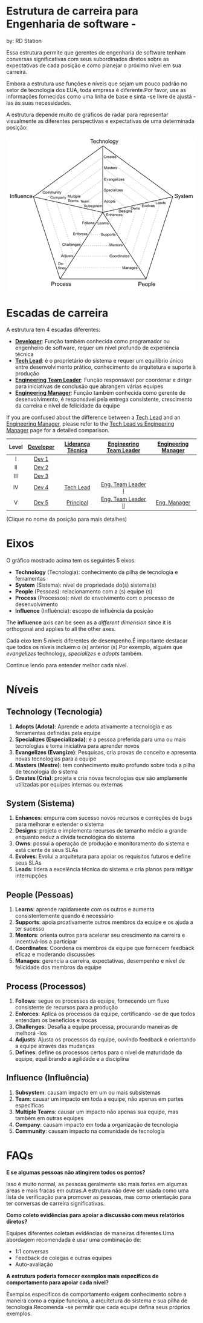 
# Estrutura de carreira para Engenharia de software - 
by: RD Station

Essa estrutura permite que gerentes de engenharia de software tenham conversas significativas com seus subordinados diretos sobre as expectativas de cada posição e como planejar o próximo nível em sua carreira.

Embora a estrutura use funções e níveis que sejam um pouco padrão no setor de tecnologia dos EUA, toda empresa é diferente.Por favor, use as informações fornecidas como uma linha de base e sinta -se livre de ajustá -las às suas necessidades.

A estrutura depende muito de gráficos de radar para representar visualmente as diferentes perspectivas e expectativas de uma determinada posição:

<picture>
  <source media="(prefers-color-scheme: dark)" srcset="charts/template-dark.png">
  <source media="(prefers-color-scheme: light)" srcset="charts/template.png">
  <img alt="Template Chart" src="charts/template.png">
</picture>

# Escadas de carreira

A estrutura tem 4 escadas diferentes:

* [**Developer**](Developer.md): Função também conhecida como programador ou engenheiro de software, requer um nível profundo de experiência técnica
* [**Tech Lead**](TechLead.md): é o proprietário do sistema e requer um equilíbrio único entre desenvolvimento prático, conhecimento de arquitetura e suporte à produção 
* [**Engineering Team Leader**](TechnicalProgramManager.md): Função responsável por coordenar e dirigir para iniciativas de conclusão que abrangem várias equipes
* [**Engineering Manager**](EngineeringManager.md): Função também conhecida como gerente de desenvolvimento, é responsável pela entrega consistente, crescimento da carreira e nível de felicidade da equipe

If you are confused about the difference between a [Tech Lead](TechLead.md) and an [Engineering Manager](EngineeringManager.md), please refer to the [Tech Lead vs Engineering Manager](TechLead-EngineeringManager.md) page for a detailed comparison.

| Level | [Developer](Developer.md) | [Liderança Técnica](TechLead.md) | [Engineering Team Leader](TechnicalProgramManager.md) | [Engineering Manager](EngineeringManager.md) |
| :---: | :---: | :---: | :---: |  :---: |
| l | [Dev 1](Developer.md#d1---developer-1) | | | |
| ll | [Dev 2](Developer.md#d2---developer-2) | | | |
| lll | [Dev 3](Developer.md#d3---developer-3) | | | |
| lV | [Dev 4](Developer.md#d4---developer-4) | [Tech Lead](TechLead.md#tl4---tech-lead-4) | [Eng. Team Leader l](TechnicalProgramManager.md#tpm4---technical-program-manager-4) | |
| V | [Dev 5](Developer.md#d5---developer-5) | [Principal](TechLead.md#tl5---tech-lead-5) | [Eng. Team Leader ll](TechnicalProgramManager.md#tpm5---technical-program-manager-5) | [Eng. Manager](EngineeringManager.md#em5---engineering-manager-5) |

(Clique no nome da posição para mais detalhes)

# Eixos

O gráfico mostrado acima tem os seguintes 5 eixos:
* **Technology** (Tecnologia): conhecimento da pilha de tecnologia e ferramentas
* **System** (Sistema): nível de propriedade do(s) sistema(s)
* **People** (Pessoas): relacionamento com a (s) equipe (s)
* **Process** (Processos): nível de envolvimento com o processo de desenvolvimento
* **Influence** (Influência): escopo de influência da posição

The **influence** axis can be seen as a *different dimension* since it is orthogonal and applies to all the other axes.

Cada eixo tem 5 níveis diferentes de desempenho.É importante destacar que todos os níveis incluem o (s) anterior (s).Por exemplo, alguém que *evangelizes* technology, *specializes* e *adopts* também.

Continue lendo para entender melhor cada nível.

# Níveis

## Technology (Tecnologia)

1. **Adopts (Adota)**: Aprende e adota ativamente a tecnologia e as ferramentas definidas pela equipe
2. **Specializes (Especializada)**: é a pessoa preferida para uma ou mais tecnologias e toma iniciativa para aprender novos
3. **Evangelizes (Evangize)**: Pesquisas, cria provas de conceito e apresenta novas tecnologias para a equipe
4. **Masters (Mestre)**: tem conhecimento muito profundo sobre toda a pilha de tecnologia do sistema
5. **Creates (Cria)**: projeta e cria novas tecnologias que são amplamente utilizadas por equipes internas ou externas

## System (Sistema)

1. **Enhances**: empurra com sucesso novos recursos e correções de bugs para melhorar e estender o sistema
2. **Designs**: projeta e implementa recursos de tamanho médio a grande enquanto reduz a dívida tecnológica do sistema
3. **Owns**: possui a operação de produção e monitoramento do sistema e está ciente de seus SLAs
4. **Evolves**: Evolui a arquitetura para apoiar os requisitos futuros e define seus SLAs
5. **Leads**: lidera a excelência técnica do sistema e cria planos para mitigar interrupções

## People (Pessoas)

1. **Learns**: aprende rapidamente com os outros e aumenta consistentemente quando é necessário
2. **Supports**: apoia proativamente outros membros da equipe e os ajuda a ter sucesso
3. **Mentors**: orienta outros para acelerar seu crescimento na carreira e incentivá-los a participar
4. **Coordinates**: Coordena os membros da equipe que fornecem feedback eficaz e moderando discussões
5. **Manages**: gerencia a carreira, expectativas, desempenho e nível de felicidade dos membros da equipe

## Process (Processos)

1. **Follows**: segue os processos da equipe, fornecendo um fluxo consistente de recursos para a produção
2. **Enforces**: Aplica os processos da equipe, certificando -se de que todos entendam os benefícios e trocas
3. **Challenges**: Desafia a equipe processa, procurando maneiras de melhorá -los
4. **Adjusts**: Ajusta os processos da equipe, ouvindo feedback e orientando a equipe através das mudanças
5. **Defines**: define os processos certos para o nível de maturidade da equipe, equilibrando a agilidade e a disciplina

## Influence (Influência)

1. **Subsystem**: causam impacto em um ou mais subsistemas
2. **Team**: causar um impacto em toda a equipe, não apenas em partes específicas
3. **Multiple Teams**: causar um impacto não apenas sua equipe, mas também em outras equipes
4. **Company**: causam impacto em toda a organização de tecnologia
5. **Community**: causam impacto na comunidade de tecnologia

# FAQs

**E se algumas pessoas não atingirem todos os pontos?**

Isso é muito normal, as pessoas geralmente são mais fortes em algumas áreas e mais fracas em outras.A estrutura não deve ser usada como uma lista de verificação para promover as pessoas, mas como orientação para ter conversas de carreira significativas.

<!-- **E se a escada de carreira da minha organização for diferente?**

Como a estrutura é de código aberto, você tem a oportunidade de adaptá -lo à sua organização.Sinta -se à vontade para usar o [modelo do gráfico] (gráficos/modeling.png) para definir seus próprios níveis.

**Quando uma pessoa está pronta para se mudar para o próximo nível?**

As empresas geralmente esperam que uma pessoa esteja se apresentando no próximo nível * de forma consistente por vários meses * antes de formalizar uma promoção. -->

**Como coleto evidências para apoiar a discussão com meus relatórios diretos?**

Equipes diferentes coletam evidências de maneiras diferentes.Uma abordagem recomendada é usar uma combinação de:
* 1:1 conversas
* Feedback de colegas e outras equipes
* Auto-avaliação

**A estrutura poderia fornecer exemplos mais específicos de comportamento para apoiar cada nível?**

Exemplos específicos de comportamento exigem conhecimento sobre a maneira como a equipe funciona, a arquitetura do sistema e sua pilha de tecnologia.Recomenda -se permitir que cada equipe defina seus próprios exemplos.

<!-- **TBD**

**Do you have any additional resources about the topic?**

* [The Manager's Path](http://shop.oreilly.com/product/0636920056843.do): Camille Fournier does an excellent job at describing the expectations and challenges of many engineering positions. Also, she provides good advice about writing a career ladder in chapter 9.

* [How to Be Good at Performance Appraisals](https://store.hbr.org/product/how-to-be-good-at-performance-appraisals-simple-effective-done-right/10295): Dick Grote explains in simple terms how to define job responsibilities and how to evaluate performance (results and behaviors).

# Other Pages

* [**Developer**](Developer.md)
* [**Tech Lead**](TechLead.md)
* [**Technical Program Manager**](TechnicalProgramManager.md)
* [**Engineering Manager**](EngineeringManager.md)
* [**Tech Lead vs Engineering Manager**](TechLead-EngineeringManager.md)
* [**Managing Managers**](Managing-Managers.md) -->
